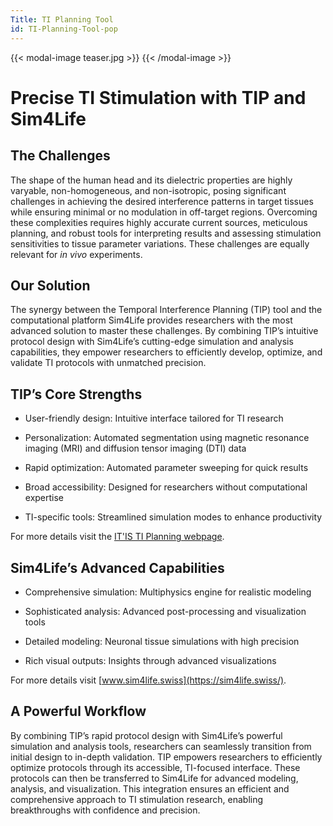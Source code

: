 ```yaml
---
Title: TI Planning Tool
id: TI-Planning-Tool-pop
---
```

{{< modal-image teaser.jpg >}}
{{< /modal-image >}}

# Precise TI Stimulation with TIP and Sim4Life

## The Challenges

The shape of the human head and its dielectric properties are highly varyable, non-homogeneous, and non-isotropic, posing significant challenges in achieving the desired interference patterns in target tissues while ensuring minimal or no modulation in off-target regions. Overcoming these complexities requires highly accurate current sources, meticulous planning, and robust tools for interpreting results and assessing stimulation sensitivities to tissue parameter variations. These challenges are equally relevant for *in vivo* experiments. 

## Our Solution

The synergy between the Temporal Interference Planning (TIP) tool and the computational platform Sim4Life provides researchers with the most advanced solution to master these challenges. By combining TIP’s intuitive protocol design with Sim4Life’s cutting-edge simulation and analysis capabilities, they empower researchers to efficiently develop, optimize, and validate TI protocols with unmatched precision.

##  TIP’s Core Strengths

* User-friendly design: Intuitive interface tailored for TI research

* Personalization: Automated segmentation using magnetic resonance imaging (MRI) and diffusion tensor imaging (DTI) data 

* Rapid optimization: Automated parameter sweeping for quick results

* Broad accessibility: Designed for researchers without computational expertise

* TI-specific tools: Streamlined simulation modes to enhance productivity

For more details visit the [IT'IS TI Planning webpage](https://itis.swiss/tools-and-systems/ti-planning/overview/).

##  Sim4Life’s Advanced Capabilities

* Comprehensive simulation: Multiphysics engine for realistic modeling

* Sophisticated analysis: Advanced post-processing and visualization tools

* Detailed modeling: Neuronal tissue simulations with high precision

* Rich visual outputs: Insights through advanced visualizations

For more details visit [www.sim4life.swiss](https://sim4life.swiss/).

## A Powerful Workflow

By combining TIP’s rapid protocol design with Sim4Life’s powerful simulation and analysis tools, researchers can seamlessly transition from initial design to in-depth validation. TIP empowers researchers to efficiently optimize protocols through its accessible, TI-focused interface. These protocols can then be transferred to Sim4Life for advanced modeling, analysis, and visualization. This integration ensures an efficient and comprehensive approach to TI stimulation research, enabling breakthroughs with confidence and precision.
